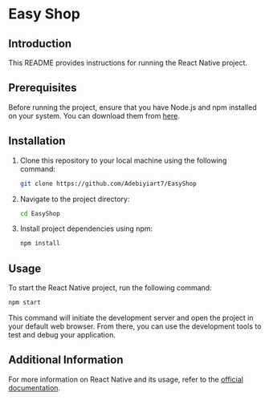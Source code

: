 # Easy Shop

## Introduction
This README provides instructions for running the React Native project.

## Prerequisites
Before running the project, ensure that you have Node.js and npm installed on your system. You can download them from [here](https://nodejs.org/).

## Installation
1. Clone this repository to your local machine using the following command:
   ```bash
   git clone https://github.com/Adebiyiart7/EasyShop
   ```

2. Navigate to the project directory:
   ```bash
   cd EasyShop
   ```

3. Install project dependencies using npm:
   ```bash
   npm install
   ```

## Usage
To start the React Native project, run the following command:
```bash
npm start
```

This command will initiate the development server and open the project in your default web browser. From there, you can use the development tools to test and debug your application.

## Additional Information
For more information on React Native and its usage, refer to the [official documentation](https://reactnative.dev/docs/getting-started).
